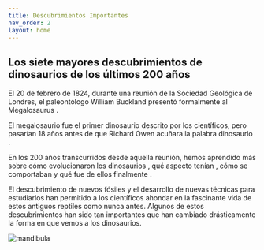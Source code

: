 ```yaml
---
title: Descubrimientos Importantes
nav_order: 2
layout: home
---
```


## Los siete mayores descubrimientos de dinosaurios de los últimos 200 años

El 20 de febrero de 1824, durante una reunión de la Sociedad Geológica de Londres, el paleontólogo William Buckland presentó formalmente al Megalosaurus .

El megalosaurio fue el primer dinosaurio descrito por los científicos, pero pasarían 18 años antes de que Richard Owen acuñara la palabra dinosaurio .

En los 200 años transcurridos desde aquella reunión, hemos aprendido más sobre cómo evolucionaron los dinosaurios , qué aspecto tenían , cómo se comportaban y qué fue de ellos finalmente .

El descubrimiento de nuevos fósiles y el desarrollo de nuevas técnicas para estudiarlos han permitido a los científicos ahondar en la fascinante vida de estos antiguos reptiles como nunca antes. Algunos de estos descubrimientos han sido tan importantes que han cambiado drásticamente la forma en que vemos a los dinosaurios. 

![mandibula](https://www.nhm.ac.uk/content/dam/nhmwww/discover/biggest-dinosaur-discoveries/megalosaurus-fossil-dinosaur%20discoveries-two-column.jpg.thumb.768.768.jpg)
